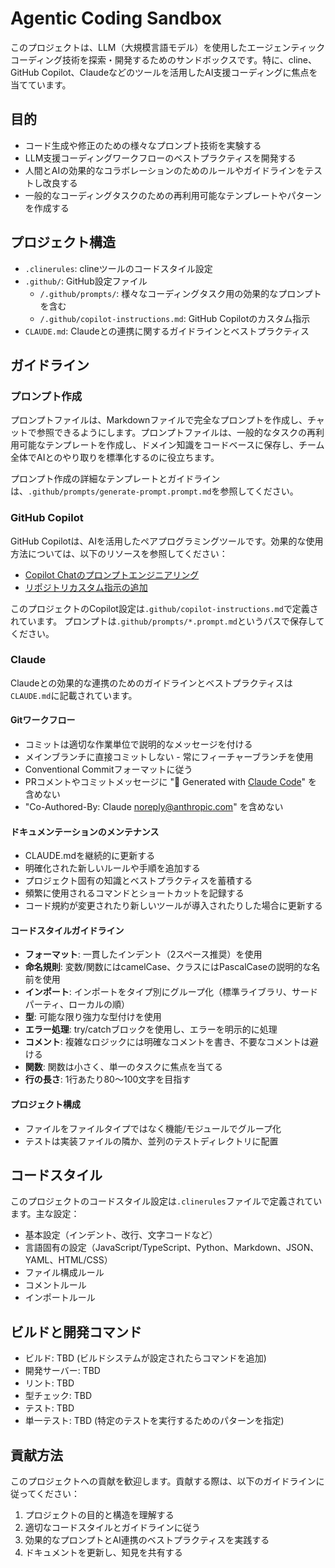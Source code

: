 # Agentic Coding Sandbox

このプロジェクトは、LLM（大規模言語モデル）を使用したエージェンティックコーディング技術を探索・開発するためのサンドボックスです。特に、cline、GitHub Copilot、Claudeなどのツールを活用したAI支援コーディングに焦点を当てています。

## 目的

- コード生成や修正のための様々なプロンプト技術を実験する
- LLM支援コーディングワークフローのベストプラクティスを開発する
- 人間とAIの効果的なコラボレーションのためのルールやガイドラインをテストし改良する
- 一般的なコーディングタスクのための再利用可能なテンプレートやパターンを作成する

## プロジェクト構造

- `.clinerules`: clineツールのコードスタイル設定
- `.github/`: GitHub設定ファイル
  - `/.github/prompts/`: 様々なコーディングタスク用の効果的なプロンプトを含む
  - `/.github/copilot-instructions.md`: GitHub Copilotのカスタム指示
- `CLAUDE.md`: Claudeとの連携に関するガイドラインとベストプラクティス

## ガイドライン

### プロンプト作成

プロンプトファイルは、Markdownファイルで完全なプロンプトを作成し、チャットで参照できるようにします。プロンプトファイルは、一般的なタスクの再利用可能なテンプレートを作成し、ドメイン知識をコードベースに保存し、チーム全体でAIとのやり取りを標準化するのに役立ちます。

プロンプト作成の詳細なテンプレートとガイドラインは、`.github/prompts/generate-prompt.prompt.md`を参照してください。

### GitHub Copilot

GitHub Copilotは、AIを活用したペアプログラミングツールです。効果的な使用方法については、以下のリソースを参照してください：

- [Copilot Chatのプロンプトエンジニアリング](https://docs.github.com/ja/copilot/using-github-copilot/copilot-chat/prompt-engineering-for-copilot-chat)
- [リポジトリカスタム指示の追加](https://docs.github.com/en/copilot/customizing-copilot/adding-repository-custom-instructions-for-github-copilot)

このプロジェクトのCopilot設定は`.github/copilot-instructions.md`で定義されています。
プロンプトは`.github/prompts/*.prompt.md`というパスで保存してください。

### Claude

Claudeとの効果的な連携のためのガイドラインとベストプラクティスは`CLAUDE.md`に記載されています。

#### Gitワークフロー

- コミットは適切な作業単位で説明的なメッセージを付ける
- メインブランチに直接コミットしない - 常にフィーチャーブランチを使用
- Conventional Commitフォーマットに従う
- PRコメントやコミットメッセージに "🤖 Generated with [Claude Code](https://claude.ai/code)" を含めない
- "Co-Authored-By: Claude <noreply@anthropic.com>" を含めない

#### ドキュメンテーションのメンテナンス

- CLAUDE.mdを継続的に更新する
- 明確化された新しいルールや手順を追加する
- プロジェクト固有の知識とベストプラクティスを蓄積する
- 頻繁に使用されるコマンドとショートカットを記録する
- コード規約が変更されたり新しいツールが導入されたりした場合に更新する

#### コードスタイルガイドライン

- **フォーマット**: 一貫したインデント（2スペース推奨）を使用
- **命名規則**: 変数/関数にはcamelCase、クラスにはPascalCaseの説明的な名前を使用
- **インポート**: インポートをタイプ別にグループ化（標準ライブラリ、サードパーティ、ローカルの順）
- **型**: 可能な限り強力な型付けを使用
- **エラー処理**: try/catchブロックを使用し、エラーを明示的に処理
- **コメント**: 複雑なロジックには明確なコメントを書き、不要なコメントは避ける
- **関数**: 関数は小さく、単一のタスクに焦点を当てる
- **行の長さ**: 1行あたり80〜100文字を目指す

#### プロジェクト構成

- ファイルをファイルタイプではなく機能/モジュールでグループ化
- テストは実装ファイルの隣か、並列のテストディレクトリに配置

## コードスタイル

このプロジェクトのコードスタイル設定は`.clinerules`ファイルで定義されています。主な設定：

- 基本設定（インデント、改行、文字コードなど）
- 言語固有の設定（JavaScript/TypeScript、Python、Markdown、JSON、YAML、HTML/CSS）
- ファイル構成ルール
- コメントルール
- インポートルール

## ビルドと開発コマンド

- ビルド: TBD (ビルドシステムが設定されたらコマンドを追加)
- 開発サーバー: TBD
- リント: TBD
- 型チェック: TBD
- テスト: TBD
- 単一テスト: TBD (特定のテストを実行するためのパターンを指定)

## 貢献方法

このプロジェクトへの貢献を歓迎します。貢献する際は、以下のガイドラインに従ってください：

1. プロジェクトの目的と構造を理解する
2. 適切なコードスタイルとガイドラインに従う
3. 効果的なプロンプトとAI連携のベストプラクティスを実践する
4. ドキュメントを更新し、知見を共有する